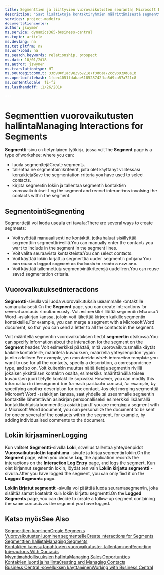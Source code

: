 ```yaml
---
title: Segmenttien ja liittyvien vuorovaikutusten seuranta| Microsoft Docs
description: "Saat lisätietoja kontaktiryhmien määrittämisestä segmenttejä luomalla ja segmenttien vuorovaikutusten määrittämisestä."
services: project-madeira
documentationcenter: 
author: jswymer
ms.service: dynamics365-business-central
ms.topic: article
ms.devlang: na
ms.tgt_pltfrm: na
ms.workload: na
ms.search.keywords: relationship, prospect
ms.date: 10/01/2018
ms.author: jswymer
ms.translationtype: HT
ms.sourcegitcommit: 33b900f1ac9e295921e7f3d6ea72cc93939d8a1b
ms.openlocfilehash: 1fcec3051fdabae818528742fba5d9ca57a721c8
ms.contentlocale: fi-fi
ms.lasthandoff: 11/26/2018

---
```

# <a name="managing-interactions-for-segments"></a><span data-ttu-id="9017c-103">Segmenttien vuorovaikutusten hallinta</span><span class="sxs-lookup"><span data-stu-id="9017c-103">Managing Interactions for Segments</span></span>
<span data-ttu-id="9017c-104">**Segmentti**-sivu on tietynlainen työkirja, jossa voit</span><span class="sxs-lookup"><span data-stu-id="9017c-104">The **Segment** page is a type of worksheet where you can:</span></span>

* <span data-ttu-id="9017c-105">luoda segmenttejä</span><span class="sxs-lookup"><span data-stu-id="9017c-105">Create segments.</span></span>
* <span data-ttu-id="9017c-106">tallentaa ne segmentointikriteerit, joita olet käyttänyt valitessasi kontakteja</span><span class="sxs-lookup"><span data-stu-id="9017c-106">Save the segmentation criteria you have used to select contacts.</span></span>
* <span data-ttu-id="9017c-107">kirjata segmentin lokiin ja tallentaa segmentin kontaktien vuorovaikutukset.</span><span class="sxs-lookup"><span data-stu-id="9017c-107">Log the segment and record interactions involving the contacts within the segment.</span></span>

## <a name="segmenting"></a><span data-ttu-id="9017c-108">Segmentointi</span><span class="sxs-lookup"><span data-stu-id="9017c-108">Segmenting</span></span>
<span data-ttu-id="9017c-109">Segmenttejä voi luoda usealla eri tavalla:</span><span class="sxs-lookup"><span data-stu-id="9017c-109">There are several ways to create segments:</span></span>

* <span data-ttu-id="9017c-110">Voit syöttää manuaalisesti ne kontaktit, jotka haluat sisällyttää segmenttiin segmenttiriveillä.</span><span class="sxs-lookup"><span data-stu-id="9017c-110">You can manually enter the contacts you want to include in the segment in the segment lines.</span></span>
* <span data-ttu-id="9017c-111">Voit valita seuraavista kontakteista:</span><span class="sxs-lookup"><span data-stu-id="9017c-111">You can select contacts.</span></span>
* <span data-ttu-id="9017c-112">Voit käyttää lokiin kirjattua segmenttiä uuden segmentin pohjana.</span><span class="sxs-lookup"><span data-stu-id="9017c-112">You can reuse a logged segment as the basis to create a new one.</span></span>
* <span data-ttu-id="9017c-113">Voit käyttää tallennettuja segmentointikriteerejä uudelleen.</span><span class="sxs-lookup"><span data-stu-id="9017c-113">You can reuse saved segmentation criteria.</span></span>

## <a name="interactions"></a><span data-ttu-id="9017c-114">Vuorovaikutukset</span><span class="sxs-lookup"><span data-stu-id="9017c-114">Interactions</span></span>
<span data-ttu-id="9017c-115">**Segmentti**-sivulla voi luoda vuorovaikutuksia useammalle kontaktille samanaikaisesti.</span><span class="sxs-lookup"><span data-stu-id="9017c-115">On the **Segment** page, you can create interactions for several contacts simultaneously.</span></span> <span data-ttu-id="9017c-116">Voit esimerkiksi liittää segmentin Microsoft Word -asiakirjan kanssa, jolloin voit lähettää kirjeen kaikille segmentin kontakteille.</span><span class="sxs-lookup"><span data-stu-id="9017c-116">For example, you can merge a segment with a Microsoft Word document, so that you can send a letter to all the contacts in the segment.</span></span>

<span data-ttu-id="9017c-117">Voit määritellä segmentin vuorovaikutuksen tiedot **segmentin** otsikossa.</span><span class="sxs-lookup"><span data-stu-id="9017c-117">You can specify information about the interaction for the segment on the **Segment** header.</span></span> <span data-ttu-id="9017c-118">Voit esimerkiksi päättää, mitä vuorovaikutusmallia käytät kaikille kontakteille, määritellä kuvauksen, määritellä yhteydenpidon tyypin ja niin edelleen.</span><span class="sxs-lookup"><span data-stu-id="9017c-118">For example, you can decide which interaction template you want to use for all the contacts, specify a description, a correspondence type, and so on.</span></span> <span data-ttu-id="9017c-119">Voit kuitenkin muuttaa näitä tietoja segmentin rivillä jokaisen yksittäisen kontaktin osalta, esimerkiksi määrittämällä toisen kuvauksen juuri tietylle kontaktille sopivaksi.</span><span class="sxs-lookup"><span data-stu-id="9017c-119">However, you can modify this information in the segment line for each particular contact, for example, by specifying another description for one contact.</span></span> <span data-ttu-id="9017c-120">Jos olet merging segmenttiä Microsoft Word -asiakirjan kanssa, saat yhdelle tai useammalle segmentin kontaktille lähetettävän asiakirjan persoonalliseksi esimerkiksi lisäämällä kontaktikohtaisia kommentteja asiakirjaan.</span><span class="sxs-lookup"><span data-stu-id="9017c-120">If you are merging a segment with a Microsoft Word document, you can personalize the document to be sent for one or several of the contacts within the segment, for example, by adding individualized comments to the document.</span></span>

## <a name="logging"></a><span data-ttu-id="9017c-121">Lokiin kirjaaminen</span><span class="sxs-lookup"><span data-stu-id="9017c-121">Logging</span></span>
<span data-ttu-id="9017c-122">Kun valitset **Segmentti**-sivulla **Loki**, sovellus tallentaa yhteydenpidot **Vuorovaikutuslokin tapahtuma** -sivulle ja kirjaa segmentin lokiin.</span><span class="sxs-lookup"><span data-stu-id="9017c-122">On the **Segment** page, when you choose **Log**, the application records the interactions on the **Interaction Log Entry** page, and logs the segment.</span></span> <span data-ttu-id="9017c-123">Kun olet kirjannut segmentin lokiin, löydät sen vain **Lokiin kirjattu segmentti** -sivulla.</span><span class="sxs-lookup"><span data-stu-id="9017c-123">After you have logged the segment, you can only find it on the **Logged Segments** page.</span></span>

<span data-ttu-id="9017c-124">**Lokiin kirjatut segmentit** -sivulla voi päättää luoda seurantasegmentin, joka sisältää samat kontaktit kuin lokiin kirjattu segmentti.</span><span class="sxs-lookup"><span data-stu-id="9017c-124">On the **Logged Segments** page, you can decide to create a follow-up segment containing the same contacts as the segment you have logged.</span></span>

## <a name="see-also"></a><span data-ttu-id="9017c-125">Katso myös</span><span class="sxs-lookup"><span data-stu-id="9017c-125">See Also</span></span>
[<span data-ttu-id="9017c-126">Segmenttien luominen</span><span class="sxs-lookup"><span data-stu-id="9017c-126">Create Segments</span></span>](marketing-how-create-segment.md)  
[<span data-ttu-id="9017c-127">Vuorovaikutusten luominen segmenteille</span><span class="sxs-lookup"><span data-stu-id="9017c-127">Create Interactions for Segments</span></span>](marketing-how-create-interactions.md)  
[<span data-ttu-id="9017c-128">Segmenttien hallinta</span><span class="sxs-lookup"><span data-stu-id="9017c-128">Managing Segments</span></span>](marketing-segments.md)  
[<span data-ttu-id="9017c-129">Kontaktien kanssa tapahtuvien vuorovaikutusten tallentaminen</span><span class="sxs-lookup"><span data-stu-id="9017c-129">Recording Interactions With Contacts</span></span>](marketing-interactions.md)  
[<span data-ttu-id="9017c-130">Myyntimahdollisuuksien hallinta</span><span class="sxs-lookup"><span data-stu-id="9017c-130">Managing Sales Opportunities</span></span>](marketing-manage-sales-opportunities.md)  
[<span data-ttu-id="9017c-131">Kontaktien luonti ja hallinta</span><span class="sxs-lookup"><span data-stu-id="9017c-131">Creating and Managing Contacts</span></span>](marketing-contacts.md)  
[<span data-ttu-id="9017c-132">Business Central -sovelluksen käyttäminen</span><span class="sxs-lookup"><span data-stu-id="9017c-132">Working with Business Central</span></span>](ui-work-product.md)

